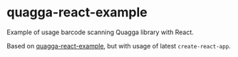 # quagga-react-example

Example of usage barcode scanning Quagga library with React.

Based on [quagga-react-example](https://github.com/serratus/quagga-react-example), but with usage of latest `create-react-app`.
